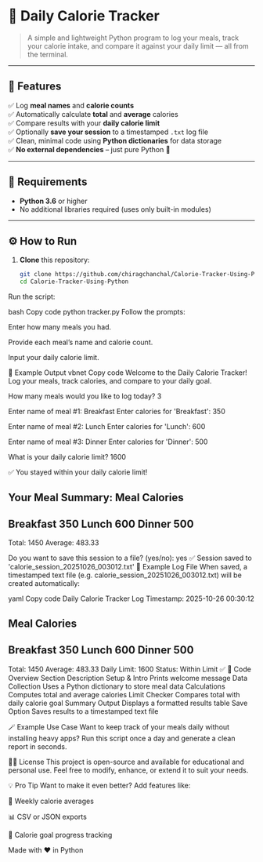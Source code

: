 # 🥗 Daily Calorie Tracker

> A simple and lightweight Python program to log your meals, track your calorie intake, and compare it against your daily limit — all from the terminal.

---

## 🚀 Features

✅ Log **meal names** and **calorie counts**  
✅ Automatically calculate **total** and **average** calories  
✅ Compare results with your **daily calorie limit**  
✅ Optionally **save your session** to a timestamped `.txt` log file  
✅ Clean, minimal code using **Python dictionaries** for data storage  
✅ **No external dependencies** – just pure Python 🐍  

---

## 🧠 Requirements

- **Python 3.6** or higher  
- No additional libraries required (uses only built-in modules)

---

## ⚙️ How to Run

1. **Clone** this repository:
   ```bash
   git clone https://github.com/chiragchanchal/Calorie-Tracker-Using-Python.git
   cd Calorie-Tracker-Using-Python
Run the script:

bash
Copy code
python tracker.py
Follow the prompts:

Enter how many meals you had.

Provide each meal’s name and calorie count.

Input your daily calorie limit.

🧾 Example Output
vbnet
Copy code
Welcome to the Daily Calorie Tracker!
Log your meals, track calories, and compare to your daily goal.

How many meals would you like to log today? 3

Enter name of meal #1: Breakfast
Enter calories for 'Breakfast': 350

Enter name of meal #2: Lunch
Enter calories for 'Lunch': 600

Enter name of meal #3: Dinner
Enter calories for 'Dinner': 500

What is your daily calorie limit? 1600

✅ You stayed within your daily calorie limit!

Your Meal Summary:
Meal            Calories
----------------------------
Breakfast       350
Lunch           600
Dinner          500
----------------------------
Total:          1450
Average:        483.33

Do you want to save this session to a file? (yes/no): yes
✅ Session saved to 'calorie_session_20251026_003012.txt'
📄 Example Log File
When saved, a timestamped text file (e.g. calorie_session_20251026_003012.txt) will be created automatically:

yaml
Copy code
Daily Calorie Tracker Log
Timestamp: 2025-10-26 00:30:12

Meal            Calories
----------------------------
Breakfast       350
Lunch           600
Dinner          500
----------------------------
Total:          1450
Average:        483.33
Daily Limit:    1600
Status:         Within Limit ✅
🧩 Code Overview
Section	Description
Setup & Intro	Prints welcome message
Data Collection	Uses a Python dictionary to store meal data
Calculations	Computes total and average calories
Limit Checker	Compares total with daily calorie goal
Summary Output	Displays a formatted results table
Save Option	Saves results to a timestamped text file

🪄 Example Use Case
Want to keep track of your meals daily without installing heavy apps?
Run this script once a day and generate a clean report in seconds.

🧑‍💻 License
This project is open-source and available for educational and personal use.
Feel free to modify, enhance, or extend it to suit your needs.

💡 Pro Tip
Want to make it even better?
Add features like:

🔁 Weekly calorie averages

📊 CSV or JSON exports

🧮 Calorie goal progress tracking

Made with ❤️ in Python
